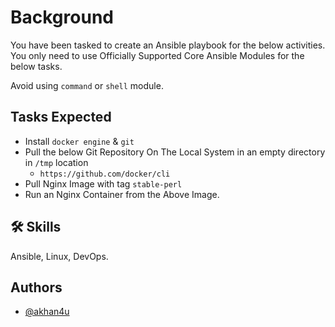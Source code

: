 # Background

You have been tasked to create an Ansible playbook for the below activities. You only need to use Officially Supported Core Ansible Modules for the below tasks.

Avoid using `command` or `shell` module.

## Tasks Expected

- Install `docker engine` & `git`
- Pull the below Git Repository On The Local System in an empty directory in `/tmp` location
    - `https://github.com/docker/cli`
- Pull Nginx Image with tag `stable-perl`
- Run an Nginx Container from the Above Image.

## 🛠 Skills
Ansible, Linux, DevOps.

## Authors

- [@akhan4u](https://www.github.com/akhan4u)

